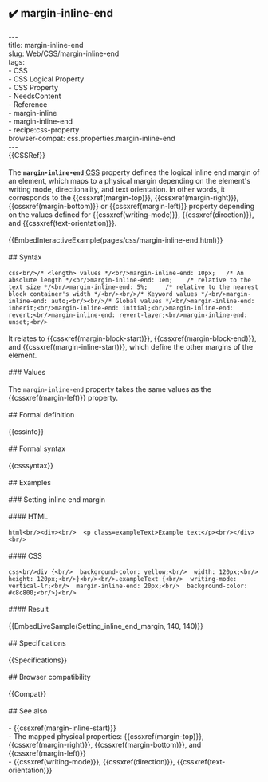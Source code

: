 ## ✔️ margin-inline-end 
 ---<br/>title: margin-inline-end<br/>slug: Web/CSS/margin-inline-end<br/>tags:<br/>  - CSS<br/>  - CSS Logical Property<br/>  - CSS Property<br/>  - NeedsContent<br/>  - Reference<br/>  - margin-inline<br/>  - margin-inline-end<br/>  - recipe:css-property<br/>browser-compat: css.properties.margin-inline-end<br/>---<br/>{{CSSRef}}<br/><br/>The **`margin-inline-end`** [CSS](/en-US/docs/Web/CSS) property defines the logical inline end margin of an element, which maps to a physical margin depending on the element's writing mode, directionality, and text orientation. In other words, it corresponds to the {{cssxref(margin-top)}}, {{cssxref(margin-right)}}, {{cssxref(margin-bottom)}} or {{cssxref(margin-left)}} property depending on the values defined for {{cssxref(writing-mode)}}, {{cssxref(direction)}}, and {{cssxref(text-orientation)}}.<br/><br/>{{EmbedInteractiveExample(pages/css/margin-inline-end.html)}}<br/><br/>## Syntax<br/><br/>```css<br/>/* <length> values */<br/>margin-inline-end: 10px;   /* An absolute length */<br/>margin-inline-end: 1em;    /* relative to the text size */<br/>margin-inline-end: 5%;     /* relative to the nearest block container's width */<br/><br/>/* Keyword values */<br/>margin-inline-end: auto;<br/><br/>/* Global values */<br/>margin-inline-end: inherit;<br/>margin-inline-end: initial;<br/>margin-inline-end: revert;<br/>margin-inline-end: revert-layer;<br/>margin-inline-end: unset;<br/>```<br/><br/>It relates to {{cssxref(margin-block-start)}}, {{cssxref(margin-block-end)}}, and {{cssxref(margin-inline-start)}}, which define the other margins of the element.<br/><br/>### Values<br/><br/>The `margin-inline-end` property takes the same values as the {{cssxref(margin-left)}} property.<br/><br/>## Formal definition<br/><br/>{{cssinfo}}<br/><br/>## Formal syntax<br/><br/>{{csssyntax}}<br/><br/>## Examples<br/><br/>### Setting inline end margin<br/><br/>#### HTML<br/><br/>```html<br/><div><br/>  <p class=exampleText>Example text</p><br/></div><br/>```<br/><br/>#### CSS<br/><br/>```css<br/>div {<br/>  background-color: yellow;<br/>  width: 120px;<br/>  height: 120px;<br/>}<br/><br/>.exampleText {<br/>  writing-mode: vertical-lr;<br/>  margin-inline-end: 20px;<br/>  background-color: #c8c800;<br/>}<br/>```<br/><br/>#### Result<br/><br/>{{EmbedLiveSample(Setting_inline_end_margin, 140, 140)}}<br/><br/>## Specifications<br/><br/>{{Specifications}}<br/><br/>## Browser compatibility<br/><br/>{{Compat}}<br/><br/>## See also<br/><br/>- {{cssxref(margin-inline-start)}}<br/>- The mapped physical properties: {{cssxref(margin-top)}}, {{cssxref(margin-right)}}, {{cssxref(margin-bottom)}}, and {{cssxref(margin-left)}}<br/>- {{cssxref(writing-mode)}}, {{cssxref(direction)}}, {{cssxref(text-orientation)}}<br/>